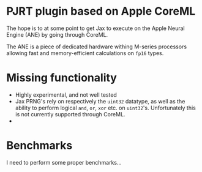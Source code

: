 # PJRT plugin based on Apple CoreML

The hope is to at some point to get Jax to execute on the Apple Neural Engine (ANE) by going through CoreML.

The ANE is a piece of dedicated hardware withing M-series processors allowing fast and memory-efficient calculations on `fp16` types.

# Missing functionality

* Highly experimental, and not well tested
* Jax PRNG's rely on respectively the `uint32` datatype, as well as the ability to perform logical `and`, `or`, `xor` etc. on `uint32`'s. Unfortunately this is not currently supported through CoreML.
* 

# Benchmarks

I need to perform some proper benchmarks...

